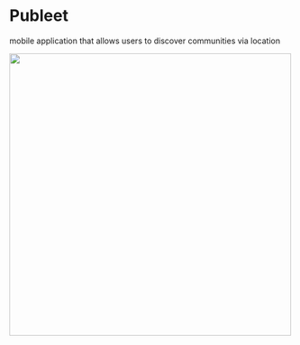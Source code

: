 # Publeet
mobile application that allows users to discover communities via location


<img src="https://github.com/emircancavusoglu/publeet1/assets/92651826/5e2fc3ee-df2f-4e61-8434-6a8fb4b76438" width="500">


